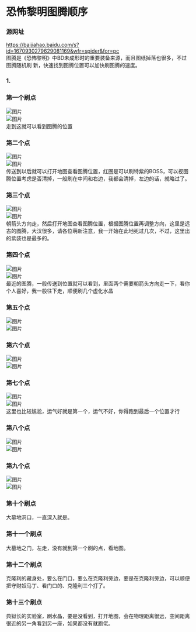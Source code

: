 # 恐怖黎明图腾顺序

### 源网址  
https://baijiahao.baidu.com/s?id=1670930279629081169&wfr=spider&for=pc  
图腾是《恐怖黎明》中BD未成形时的重要装备来源，而且图纸掉落也很多，不过图腾随机刷
新，快速找到图腾位置可以加快刷图腾的速度。

### 1.




### 第一个刷点
![图片](./img/01/pic-01.png)  
![图片](./img/01/pic-02.png)  
走到这就可以看到图腾的位置

### 第二个点
![图片](./img/02/pic-01.png)  
![图片](./img/02/pic-02.png)  
传送到以后就可以打开地图查看图腾位置，红圈是可以刷特紫的BOSS，可以视图腾位置考虑是否清掉，一般刷在中间和右边，我都会清掉，左边的话，就略过了。

### 第三个点
![图片](./img/03/pic-01.png)  
![图片](./img/03/pic-02.png)  
朝箭头方向走，然后打开地图查看图腾位置，根据图腾位置再调整方向，这里是远古的图腾，大汉很多，请各位萌新注意，我一开始在此地死过几次，不过，这里出的紫装也是最多的。

### 第四个点
![图片](./img/04/pic-01.png)  
![图片](./img/04/pic-02.png)  
最近的图腾，一般传送到位置就可以看到，里面两个需要朝箭头方向走一下，看你个人喜好，我一般往下走，顺便刷几个虚化水晶

### 第五个点
![图片](./img/05/pic-01.png)  
![图片](./img/05/pic-02.png)

### 第六个点
![图片](./img/06/pic-01.png)  
![图片](./img/06/pic-02.png)

### 第七个点
![图片](./img/07/pic-01.png)  
![图片](./img/07/pic-02.png)  
这里也比较尴尬，运气好就是第一个，运气不好，你得跑到最后一个位置才行

### 第八个点
![图片](./img/08/pic-01.png)  
![图片](./img/08/pic-02.png)

### 第九个点
![图片](./img/09/pic-01.png)  
![图片](./img/09/pic-02.png)

### 第十个刷点
大墓地洞口，一直深入就是。

### 第十一个刷点
大墓地之门，左走，没有就到第一个刷的点，看地图。

### 第十二个刷点
克隆利的藏身处，要么在门口，要么在克隆利旁边，要是在克隆利旁边，可以顺便把守财奴马丁、看门口的、克隆利三个打了。

### 第十三个刷点
典狱长的实验室，刷水晶，要是没看到，打开地图，会在物理距离很远，空间距离很近的另一角看到另一座，如果都没有就跑佬。